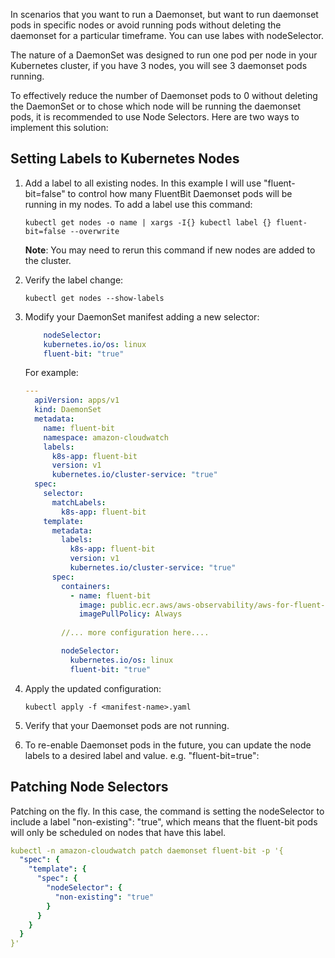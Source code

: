 In scenarios that you want to run a Daemonset, but want to run daemonset pods in specific nodes or avoid running pods without deleting the daemonset for a particular timeframe. You can use labes with nodeSelector. 

The nature of a DaemonSet was designed to run one pod per node in your Kubernetes cluster, if you have 3 nodes, you will see 3 daemonset pods running.

To effectively reduce the number of Daemonset pods to 0 without deleting the DaemonSet or to chose which node will be running the daemonset pods, it is recommended to use Node Selectors. Here are two ways to implement this solution:

## Setting Labels to Kubernetes Nodes

1. Add a label to all existing nodes. In this example I will use "fluent-bit=false" to control how many FluentBit Daemonset pods will be running in my nodes. To add a label use this command:

    `kubectl get nodes -o name | xargs -I{} kubectl label {} fluent-bit=false --overwrite`

    **Note**: You may need to rerun this command if new nodes are added to the cluster.
2. Verify the label change:
   
    `kubectl get nodes --show-labels`

3. Modify your DaemonSet manifest adding a new selector:

    ```yaml
        nodeSelector:
        kubernetes.io/os: linux
        fluent-bit: "true"
    ```

    For example:

    ```yaml
    ---
      apiVersion: apps/v1
      kind: DaemonSet
      metadata:
        name: fluent-bit
        namespace: amazon-cloudwatch
        labels:
          k8s-app: fluent-bit
          version: v1
          kubernetes.io/cluster-service: "true"
      spec:
        selector:
          matchLabels:
            k8s-app: fluent-bit
        template:
          metadata:
            labels:
              k8s-app: fluent-bit
              version: v1
              kubernetes.io/cluster-service: "true"
          spec:
            containers:
              - name: fluent-bit
                image: public.ecr.aws/aws-observability/aws-for-fluent-bit:2.32.4
                imagePullPolicy: Always
            
            //... more configuration here.... 

            nodeSelector:
              kubernetes.io/os: linux
              fluent-bit: "true"
    ```
4. Apply the updated configuration: 
    
   `kubectl apply -f <manifest-name>.yaml`
5. Verify that your Daemonset pods are not running.
6. To re-enable Daemonset pods in the future, you can update the node labels to a desired label and value. e.g. "fluent-bit=true":


## Patching Node Selectors 

Patching on the fly. In this case, the command is setting the nodeSelector to include a label "non-existing": "true", which means that the fluent-bit pods will only be scheduled on nodes that have this label.

```yaml
kubectl -n amazon-cloudwatch patch daemonset fluent-bit -p '{
  "spec": {
    "template": {
      "spec": {
        "nodeSelector": {
          "non-existing": "true"
        }
      }
    }
  }
}'
```